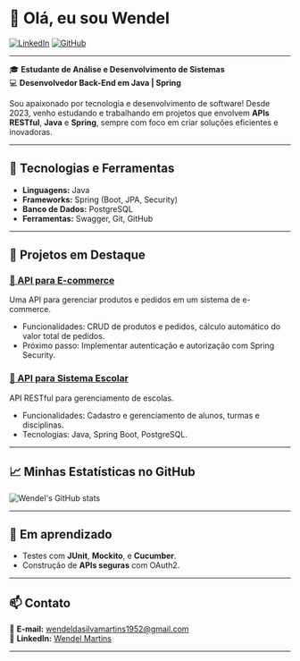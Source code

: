 # 👋 Olá, eu sou Wendel

[![LinkedIn](https://img.shields.io/badge/LinkedIn-Wendel%20Martins-blue?style=flat-square&logo=linkedin)](https://www.linkedin.com/in/wendel-silva-9ba630265)
[![GitHub](https://img.shields.io/badge/GitHub-Wendoxx-lightgrey?style=flat-square&logo=github)](https://github.com/wendoxx)

---

🎓 **Estudante de Análise e Desenvolvimento de Sistemas**  
💻 **Desenvolvedor Back-End em Java | Spring**  

Sou apaixonado por tecnologia e desenvolvimento de software! Desde 2023, venho estudando e trabalhando em projetos que envolvem **APIs RESTful**, **Java** e **Spring**, sempre com foco em criar soluções eficientes e inovadoras.  



---

## 🚀 Tecnologias e Ferramentas
- **Linguagens:** Java
- **Frameworks:** Spring (Boot, JPA, Security)  
- **Banco de Dados:** PostgreSQL  
- **Ferramentas:** Swagger, Git, GitHub  

---

## 🌟 Projetos em Destaque
### [📌 API para E-commerce](https://github.com/wendoxx/e-commerce-api)
Uma API para gerenciar produtos e pedidos em um sistema de e-commerce.  
- Funcionalidades: CRUD de produtos e pedidos, cálculo automático do valor total de pedidos.  
- Próximo passo: Implementar autenticação e autorização com Spring Security.  

### [📌 API para Sistema Escolar](https://github.com/wendoxx/School-system)
API RESTful para gerenciamento de escolas.  
- Funcionalidades: Cadastro e gerenciamento de alunos, turmas e disciplinas.  
- Tecnologias: Java, Spring Boot, PostgreSQL.

---

## 📈 Minhas Estatísticas no GitHub
![Wendel's GitHub stats](https://github-readme-stats.vercel.app/api?username=wendoxx&show_icons=true&theme=radical)

---

## 🌱 Em aprendizado
- Testes com **JUnit**, **Mockito**, e **Cucumber**.  
- Construção de **APIs seguras** com OAuth2.  

---

## 📫 Contato
📧 **E-mail:** wendeldasilvamartins1952@gmail.com  
📱 **LinkedIn:** [Wendel Martins](https://www.linkedin.com/in/wendel-silva-9ba630265/)  

---

